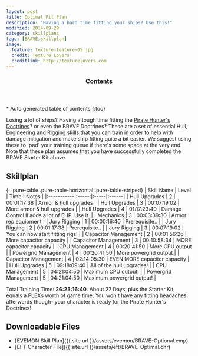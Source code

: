 ```yaml
---
layout: post
title: Optimal Fit Plan
description: "Having a hard time fitting your ships? Use this!"
modified: 2014-09-29
category: skillplans
tags: [BRAVE,skillplan]
image:
  feature: texture-feature-05.jpg
  credit: Texture Lovers
  creditlink: http://texturelovers.com
---
```


<section id="table-of-contents" class="toc">
  <header>
    <h3>Contents</h3>
  </header>
<div id="drawer" markdown="1">
*  Auto generated table of contents
{:toc}
</div>
</section><!-- /#table-of-contents -->

Losing a lot of ships? Having a tough time fitting the [Pirate Hunter's Doctrines](/doctrines)? or even the BRAVE Doctrines? These are a set of essential Hull, Engineering and Rigging skills that you can train in order to help with damage mitigation and make ship fitting quite a bit easier. We suggest using these to 'pad' your training queue if there's some space at the very end. Note that these plan assumes that you have successfully completed the BRAVE Starter Kit above.

## Skillplan

{: .pure-table .pure-table-horizontal .pure-table-striped}
| Skill Name | Level | Time | Notes |
|:-----------|:-----:|:-----|:------|
| Hull Upgrades | 2 | 00:01:17:38 | Armor & hull upgrades |
| Hull Upgrades | 3 | 00:07:19:02 | More armor & hull upgrades |
| Hull Upgrades | 4 | 01:17:23:40 | Damage Control II adds a lot of EHP. Use it. |
| Mechanics | 3 | 00:03:39:30 | Armor rep equipment |
| Jury Rigging | 1 | 00:00:16:40 | Prerequisite.. |
| Jury Rigging | 2 | 00:01:17:38 | Prerequisite.. |
| Jury Rigging | 3 | 00:07:19:02 | You can now start fitting rigs! |
| Capacitor Management | 2 | 00:01:56:26 | More capacitor capacity |
| Capacitor Management | 3 | 00:10:58:34 | MORE capacitor capacity |
| CPU Management | 4 | 00:20:41:50 | More CPU output |
| Powergrid Management | 4 | 00:20:41:50 | More powergrid output |
| Capacitor Management | 4 | 02:14:05:30 | EVEN MORE capacitor capacity |
| Hull Upgrades | 5 | 09:18:09:40 | All of the hull upgrades! |
| CPU Management | 5 | 04:21:04:50 | Maximum CPU output! |
| Powergrid Management | 5 | 04:21:04:50 | Maximum powergrid output! |

Total Training Time: __26:23:16:40__. About 27 Days, plus the Starter Kit, equals a PLEXs worth of game time. You won't have any fitting headaches afterwards though- your character is ready for the Pirate Hunter's Doctrines!
  
## Downloadable Files

* [EVEMON Skill Plan]({{ site.url }}/assets/evemon/BRAVE-Optional.emp)
* [EFT Character File]({{ site.url }}/assets/eft/BRAVE-Optimal.chr)